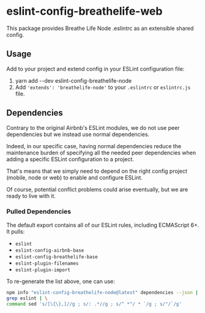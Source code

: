 # eslint-config-breathelife-web

This package provides Breathe Life Node .eslintrc as an extensible shared config.

## Usage

Add to your project and extend config in your ESLint configuration file:

 1. yarn add --dev eslint-config-breathelife-node
 1. Add `'extends': 'breathelife-node'` to your `.eslintrc` or `eslintrc.js` file.

## Dependencies

Contrary to the original Airbnb's ESLint modules, we do not use peer dependencies
but we instead use normal dependencies.

Indeed, in our specific case, having normal dependencies reduce the maintenance burden
of specifying all the needed peer dependencies when adding a specific ESLint
configuration to a project.

That's means that we simply need to depend on the right config project (mobile, node or
web) to enable and configure ESLint.

Of course, potential conflict problems could arise eventually, but we are ready to
live with it.

### Pulled Dependencies

The default export contains all of our ESLint rules, including ECMAScript 6+. It pulls:

  * `eslint`
  * `eslint-config-airbnb-base`
  * `eslint-config-breathelife-base`
  * `eslint-plugin-filenames`
  * `eslint-plugin-import`

To re-generate the list above, one can use:

```sh
npm info "eslint-config-breathelife-node@latest" dependencies --json | \
grep eslint | \
command sed 's/[\{\},]//g ; s/: .*//g ; s/^ *"/ * `/g ; s/"/`/g'
```